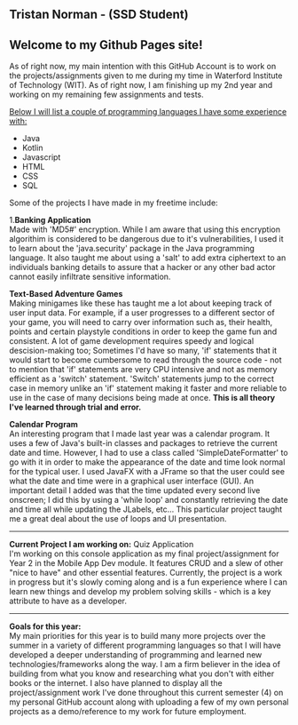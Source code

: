 ## Tristan Norman - (SSD Student)

## Welcome to my Github Pages site!

As of right now, my main intention with this GitHub Account is to work on the projects/assignments given to me during my time in Waterford Institute of Technology (WIT). As of right now, I am finishing up my 2nd year and working on my remaining few assignments and tests.

<u>Below I will list a couple of programming languages I have some experience with:</u>

- Java
- Kotlin
- Javascript
- HTML
- CSS
- SQL




</u>Some of the projects I have made in my freetime include:</u>

1.**Banking Application** <br>
 Made with 'MD5#' encryption. While I am aware that using this encryption algorithim is considered to be dangerous due to it's vulnerabilities, I used it to learn about the 'java.security' package in the Java programming language. It also taught me about using a 'salt' to add extra ciphertext to an individuals banking details to assure that a hacker or any other bad actor cannot easily infiltrate sensitive information.

**Text-Based Adventure Games** <br>
Making minigames like these has taught me a lot about keeping track of user input data. For example, if a user progresses to a different sector of your game, you will need to carry over information such as, their health, points and certain playstyle conditions in order to keep the game fun and consistent. A lot of game development requires speedy and logical descision-making too; Sometimes I'd have so many, 'if' statements that it would start to become cumbersome to read through the source code - not to mention that 'if' statements are very CPU intensive and not as memory efficient as a 'switch' statement. 'Switch' statements jump to the correct case in memory unlike an 'if' statement making it faster and more reliable to use in the case of many decisions being made at once. **This is all theory I've learned through trial and error.**

**Calendar Program** <br>
An interesting program that I made last year was a calendar program. It uses a few of Java's built-in classes and packages to retrieve the current date and time. However, I had to use a class called 'SimpleDateFormatter' to go with it in order to make the appearance of the date and time look normal for the typical user. I used JavaFX with a JFrame so that the user could see what the date and time were in a graphical user interface (GUI). An important detail I added was that the time updated every second live onscreen; I did this by using a 'while loop' and constantly retrieving the date and time all while updating the JLabels, etc... This particular project taught me a great deal about the use of loops and UI presentation.

--------------------------------------------------------------------------------------------------------------------------------------------------------------------

**Current Project I am working on:** Quiz Application <br>
I'm working on this console application as my final project/assignment for Year 2 in the Mobile App Dev module. It features CRUD and a slew of other "nice to have" and other essential features. Currently, the project is a work in progress but it's slowly coming along and is a fun experience where I can learn new things and develop my problem solving skills - which is a key attribute to have as a developer.

--------------------------------------------------------------------------------------------------------------------------------------------------------------------

**Goals for this year:** <br>
My main priorities for this year is to build many more projects over the summer in a variety of different programming languages so that I will have developed a deeper understanding of programming and learned new technologies/frameworks along the way. I am a firm believer in the idea of building from what you know and researching what you don't with either books or the internet. I also have planned to display all the project/assignment work I've done throughout this current semester (4) on my personal GitHub account along with uploading a few of my own personal projects as a demo/reference to my work for future employment.
